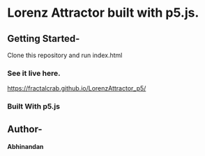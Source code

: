 # Lorenz Attractor built with p5.js.

## Getting Started-
Clone this repository and run index.html

### See it live here.
https://fractalcrab.github.io/LorenzAttractor_p5/

### Built With p5.js


## Author-
#### Abhinandan
